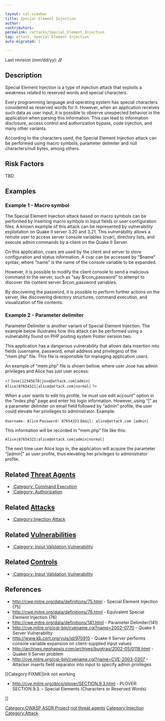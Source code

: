 ```yaml
---

layout: col-sidebar
title: Special Element Injection
author: 
contributors: 
permalink: /attacks/Special_Element_Injection
tag: attack, Special Element Injection
auto-migrated: 1

---
```




Last revision (mm/dd/yy): **//**

## Description

Special Element Injection is a type of injection attack that exploits a
weakness related to reserved words and special characters.

Every programming language and operating system has special characters
considered as reserved words for it. However, when an application
receives such data as user input, it is possible to observe unexpected
behavior in the application when parsing this information. This can lead
to information disclosure, access control and authorization bypass, code
injection, and many other variants.

According to the characters used, the Special Element Injection attack
can be performed using macro symbols, parameter delimiter and null
characters/null bytes, among others.

## Risk Factors

TBD

## Examples

### Example 1 - Macro symbol

The Special Element Injection attack based on macro symbols can be
performed by inserting macro symbols in input fields or user
configuration files. A known example of this attack can be represented
by vulnerability exploitation on Quake II server 3.20 and 3.21. This
vulnerability allows a remote user to access server console variables
(cvar), directory lists, and execute admin commands by a client on the
Quake II Server.

On this application, cvars are used by the client and server to store
configuration and status information. A cvar can be accessed by “$name”
syntax, where “name” is the name of the console variable to be expanded.

However, it is possible to modify the client console to send a malicious
command to the server, such as “say $rcon_password” to attempt to
discover the content server $rcon_password variables.

By discovering the password, it is possible to perform further actions
on the server, like discovering directory structures, command execution,
and visualization of file contents.

### Example 2 - Parameter delimiter

Parameter Delimiter is another variant of Special Element Injection. The
example below illustrates how this attack can be performed using a
vulnerability found on PHP posting system Poster version.two.

This application has a dangerous vulnerability that allows data
insertion into fields (username, password, email address and privileges)
of the “mem.php” file. This file is responsible for managing application
users.

An example of “mem.php” file is shown bellow, where user Jose has admin
privileges and Alice has just user access:

`<?`
`Jose|12345678|jose@attack.com|admin|`
`Alice|87654321|alice@attack.com|normal|`
`?>`

When a user wants to edit his profile, he must use edit account” option
in the “index.php” page and enter his login information. However, using
“|” as a parameter delimiter on email field followed by “admin”
profile, the user could elevate her privileges to administrator.
Example:

`Username: Alice`
`Password: 87654321`
`Email: alice@attack.com |admin| `

This information will be recorded in “mem.php” file like this:

`Alice|87654321|alice@attack.com|admin|normal|`

The next time user Alice logs in, the application will acquire the
parameter “|admin|” as user profile, thus elevating her privileges to
administrator profile.

## Related [Threat Agents](Threat_Agents "wikilink")

  - [:Category: Command
    Execution](:Category:_Command_Execution "wikilink")
  - [:Category: Authorization](:Category:_Authorization "wikilink")

## Related [Attacks](Attacks "wikilink")

  - [:Category:Injection Attack](:Category:Injection_Attack "wikilink")

## Related [Vulnerabilities](Vulnerabilities "wikilink")

  - [:Category: Input Validation
    Vulnerability](:Category:_Input_Validation_Vulnerability "wikilink")

## Related [Controls](Controls "wikilink")

  - [:Category: Input Validation
    Vulnerability](:Category:_Input_Validation_Vulnerability "wikilink")

## References

  - <http://cwe.mitre.org/data/definitions/75.html> - Special Element
    Injection (75)
  - <http://cwe.mitre.org/data/definitions/76.html> - Equivalent Special
    Element Injection (76)
  - <http://cwe.mitre.org/data/definitions/141.html> - Parameter
    Delimiter(141)
  - <http://cve.mitre.org/cgi-bin/cvename.cgi?name=2002-0770> - Quake II
    Server Vulnerability
  - <http://www.kb.cert.org/vuls/id/970915> - Quake II Server performs
    console variable expansion on client-supplied input values
  - <http://archives.neohapsis.com/archives/bugtraq/2002-05/0118.html> -
    Quaker II Server problem
  - <http://cve.mitre.org/cgi-bin/cvename.cgi?name=CVE-2003-0307> -
    Attacker inserts field separator into input to specify admin
    privileges

\[\[Category:FIXME|link not working

  - <http://cve.mitre.org/docs/plover/SECTION.9.3.html> - PLOVER:
    SECTION.9.3. – Special Elements (Characters or Reserved Words)

\]\]

[Category:OWASP ASDR Project](Category:OWASP_ASDR_Project "wikilink")
[not threat agents](Category:FIXME "wikilink")
[Category:Injection](Category:Injection "wikilink")
[Category:Attack](Category:Attack "wikilink")